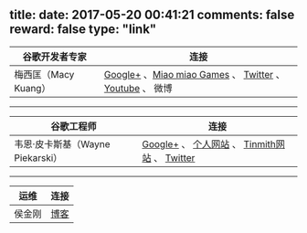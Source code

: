 title: 
date: 2017-05-20 00:41:21
comments: false
reward: false
type: "link"
---
谷歌开发者专家| 连接
-------|----------
梅西匡（Macy Kuang） | [Google+](https://plus.google.com/+MacyKuang) 、[Miao miao Games](http://miaomiaogames.com/) 、 [Twitter](https://twitter.com/MacyKuang) 、 [Youtube](https://www.youtube.com/CodeToCreate) 、 微博 


----------


谷歌工程师| 连接
-------|----------
韦恩·皮卡斯基（Wayne Piekarski） | [Google+](https://plus.google.com/+WaynePiekarski) 、 [个人网站](http://www.tinmith.net/wayne/) 、 [Tinmith网站](http://www.tinmith.net/) 、 [Twitter](https://twitter.com/waynepiekarski)


----------

运维| 连接
-------|----------
侯金刚 | [博客](http://hi-andy.com/)
